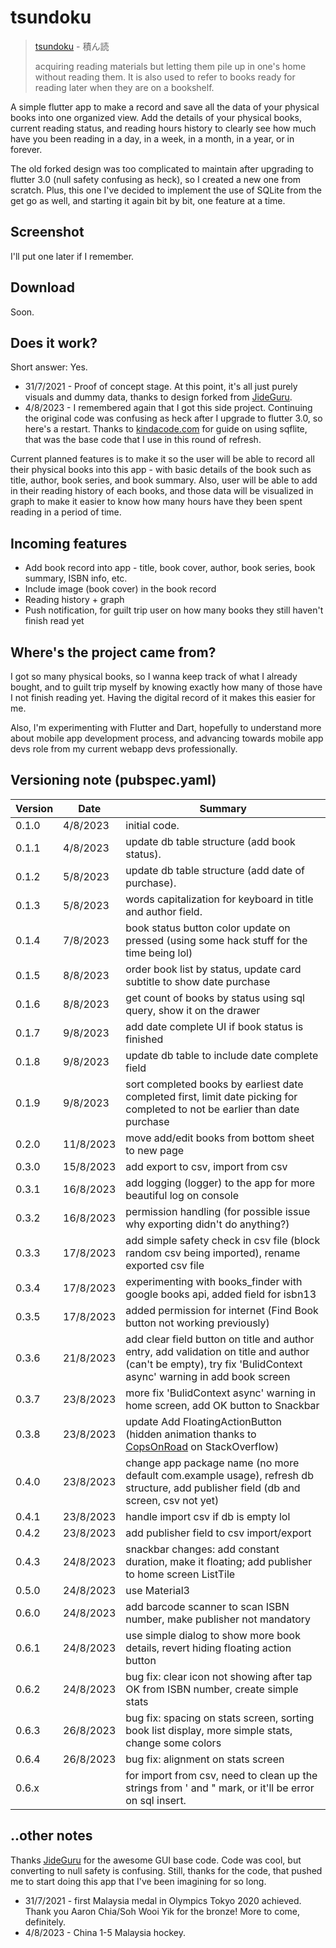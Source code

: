 # tsundoku

> [tsundoku](https://en.wikipedia.org/wiki/Tsundoku) - 積ん読
>
> acquiring reading materials but letting them pile up in one's home without reading them. It is also used to refer to books ready for reading later when they are on a bookshelf.

A simple flutter app to make a record and save all the data of your physical books into one organized view. Add the details of your physical books, current reading status, and reading hours history to clearly see how much have you been reading in a day, in a week, in a month, in a year, or in forever.

The old forked design was too complicated to maintain after upgrading to flutter 3.0 (null safety confusing as heck), so I created a new one from scratch. Plus, this one I've decided to implement the use of SQLite from the get go as well, and starting it again bit by bit, one feature at a time.

## Screenshot
I'll put one later if I remember.

## Download
Soon.

## Does it work?
Short answer: Yes.
- 31/7/2021 - Proof of concept stage. At this point, it's all just purely visuals and dummy data, thanks to design forked from [JideGuru](https://github.com/JideGuru).
- 4/8/2023 - I remembered again that I got this side project. Continuing the original code was confusing as heck after I upgrade to flutter 3.0, so here's a restart. Thanks to [kindacode.com](https://www.kindacode.com/article/flutter-sqlite/) for guide on using sqflite, that was the base code that I use in this round of refresh.

Current planned features is to make it so the user will be able to record all their physical books into this app - with basic details of the book such as title, author, book series, and book summary. Also, user will be able to add in their reading history of each books, and those data will be visualized in graph to make it easier to know how many hours have they been spent reading in a period of time.

## Incoming features
- Add book record into app - title, book cover, author, book series, book summary, ISBN info, etc.
- Include image (book cover) in the book record
- Reading history + graph
- Push notification, for guilt trip user on how many books they still haven't finish read yet

## Where's the project came from?
I got so many physical books, so I wanna keep track of what I already bought, and to guilt trip myself by knowing exactly how many of those have I not finish reading yet. Having the digital record of it makes this easier for me. 

Also, I'm experimenting with Flutter and Dart, hopefully to understand more about mobile app development process, and advancing towards mobile app devs role from my current webapp devs professionally. 

## Versioning note (pubspec.yaml)
Version | Date | Summary
----- | --------- | ---
0.1.0 |  4/8/2023 | initial code.
0.1.1 |  4/8/2023 | update db table structure (add book status).
0.1.2 |  5/8/2023 | update db table structure (add date of purchase).
0.1.3 |  5/8/2023 | words capitalization for keyboard in title and author field.
0.1.4 |  7/8/2023 | book status button color update on pressed (using some hack stuff for the time being lol)
0.1.5 |  8/8/2023 | order book list by status, update card subtitle to show date purchase
0.1.6 |  8/8/2023 | get count of books by status using sql query, show it on the drawer
0.1.7 |  9/8/2023 | add date complete UI if book status is finished
0.1.8 |  9/8/2023 | update db table to include date complete field
0.1.9 |  9/8/2023 | sort completed books by earliest date completed first, limit date picking for completed to not be earlier than date purchase
0.2.0 | 11/8/2023 | move add/edit books from bottom sheet to new page 
0.3.0 | 15/8/2023 | add export to csv, import from csv
0.3.1 | 16/8/2023 | add logging (logger) to the app for more beautiful log on console
0.3.2 | 16/8/2023 | permission handling (for possible issue why exporting didn't do anything?)
0.3.3 | 17/8/2023 | add simple safety check in csv file (block random csv being imported), rename exported csv file
0.3.4 | 17/8/2023 | experimenting with books_finder with google books api, added field for isbn13
0.3.5 | 17/8/2023 | added permission for internet (Find Book button not working previously)
0.3.6 | 21/8/2023 | add clear field button on title and author entry, add validation on title and author (can't be empty), try fix 'BulidContext async' warning in add book screen
0.3.7 | 23/8/2023 | more fix 'BulidContext async' warning in home screen, add OK button to Snackbar
0.3.8 | 23/8/2023 | update Add FloatingActionButton (hidden animation thanks to [CopsOnRoad](https://stackoverflow.com/a/52731484) on StackOverflow)
0.4.0 | 23/8/2023 | change app package name (no more default com.example usage), refresh db structure, add publisher field (db and screen, csv not yet)
0.4.1 | 23/8/2023 | handle import csv if db is empty lol
0.4.2 | 23/8/2023 | add publisher field to csv import/export
0.4.3 | 24/8/2023 | snackbar changes: add constant duration, make it floating; add publisher to home screen ListTile
0.5.0 | 24/8/2023 | use Material3 
0.6.0 | 24/8/2023 | add barcode scanner to scan ISBN number, make publisher not mandatory
0.6.1 | 24/8/2023 | use simple dialog to show more book details, revert hiding floating action button
0.6.2 | 24/8/2023 | bug fix: clear icon not showing after tap OK from ISBN number, create simple stats
0.6.3 | 26/8/2023 | bug fix: spacing on stats screen, sorting book list display, more simple stats, change some colors
0.6.4 | 26/8/2023 | bug fix: alignment on stats screen
0.6.x | | for import from csv, need to clean up the strings from ' and " mark, or it'll be error on sql insert. 

## ..other notes
Thanks [JideGuru](https://github.com/JideGuru) for the awesome GUI base code. Code was cool, but converting to null safety is confusing. Still, thanks for the code, that pushed me to start doing this app that I've been imagining for so long.

- 31/7/2021 - first Malaysia medal in Olympics Tokyo 2020 achieved. Thank you Aaron Chia/Soh Wooi Yik for the bronze! More to come, definitely.
- 4/8/2023 - China 1-5 Malaysia hockey.